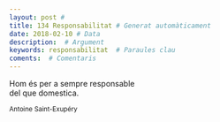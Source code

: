 ```yaml
---
layout: post #
title: 134 Responsabilitat # Generat automàticament
date: 2018-02-10 # Data
description:  # Argument
keywords: responsabilitat  # Paraules clau
coments:  # Comentaris
---
```


Hom és per a sempre responsable <br />
del que domestica. <br />

<small>Antoine Saint-Exupéry</small>
